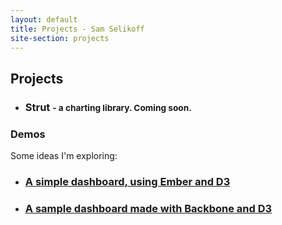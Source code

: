 ```yaml
---
layout: default
title: Projects - Sam Selikoff
site-section: projects
---
```



<h2 class="thin subtitle muted">Projects</h2>   

 - <h3>Strut <small class="muted">- a charting library. Coming soon.</small></h3>


<h3 class="thin subtitle muted margin-top-large">Demos</h3>

Some ideas I'm exploring:

 - <h3><a href="/projects/d3-ember-simple-dashboard">A simple dashboard, using Ember and D3</a></h3>

 - <h3><a href="/projects/d3-backbone-dashboard">A sample dashboard made with Backbone and D3</a></h3>

